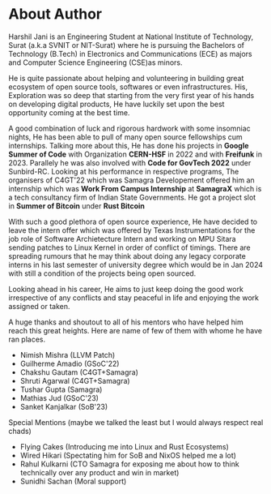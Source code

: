 # About Author

Harshil Jani is an Engineering Student at National Institute of Technology, Surat (a.k.a SVNIT or NIT-Surat) where he is pursuing the Bachelors of Technology (B.Tech) in Electronics and Communications (ECE) as majors and Computer Science Engineering (CSE)as minors.

He is quite passionate about helping and volunteering in building great ecosystem of open source tools, softwares or even infrastructures. His, Exploration was so deep that starting from the very first year of his hands on developing digital products, He have luckily set upon the best opportunity coming at the best time. 

A good combination of luck and rigorous hardwork with some insomniac nights, He has been able to pull of many open source fellowships cum internships. Talking more about this, He has done his projects in
**Google Summer of Code** with Organization **CERN-HSF** in 2022 and with **Freifunk** in 2023. Parallely he was also involved with **Code for GovTech 2022** under Sunbird-RC. Looking at his performance in respective programs, The organisers of C4GT'22 which was Samagra Developement offered him an internship which was **Work From Campus Internship** at **SamagraX** which is a tech consultancy firm of Indian State Governments. He got a project slot in **Summer of Bitcoin** under **Rust Bitcoin**

With such a good plethora of open source experience, He have decided to leave the intern offer which was offered by Texas Instrumentations for the job role of Software Archietecture Intern and working on MPU Sitara sending patches to Linux Kernel in order of conflict of timings. There are spreading rumours that he may think about doing any legacy corporate interns in his last semester of university degree which would be in Jan 2024 with still a condition of the projects being open sourced.

Looking ahead in his career, He aims to just keep doing the good work irrespective of any conflicts and stay peaceful in life and enjoying the work assigned or taken. 

A huge thanks and shoutout to all of his mentors who have helped him reach this great heights. Here are name of few of them with whome he have ran places.
- Nimish Mishra (LLVM Patch)
- Guilherme Amadio (GSoC'22)
- Chakshu Gautam (C4GT+Samagra)
- Shruti Agarwal (C4GT+Samagra)
- Tushar Gupta (Samagra)
- Mathias Jud (GSoC'23)
- Sanket Kanjalkar (SoB'23)

Special Mentions (maybe we talked the least but I would always respect real chads)
- Flying Cakes (Introducing me into Linux and Rust Ecosystems)
- Wired Hikari (Spectating him for SoB and NixOS helped me a lot)
- Rahul Kulkarni (CTO Samagra for exposing me about how to think technically over any product and win in market)
- Sunidhi Sachan (Moral support)